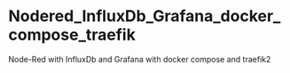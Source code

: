 # Nodered_InfluxDb_Grafana_docker_compose_traefik
Node-Red with InfluxDb and Grafana with docker compose and traefik2
